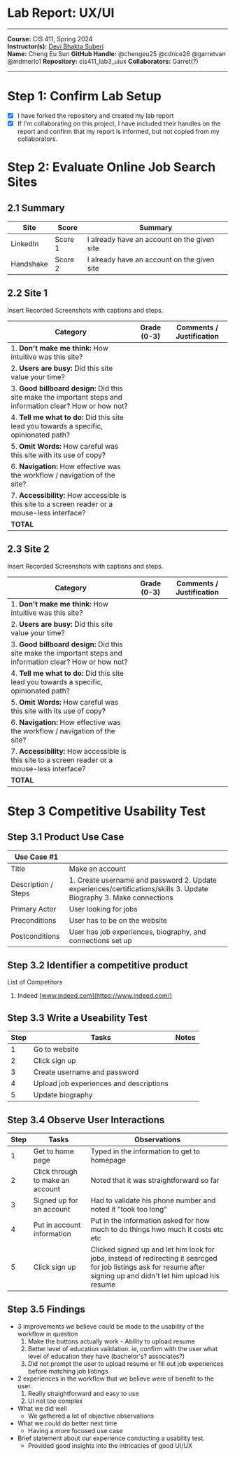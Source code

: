 # Lab Report: UX/UI
___
**Course:** CIS 411, Spring 2024  
**Instructor(s):** [Devi Bhakta Suberi](https://github.com/dsuberi)  
**Name:** Cheng Eu Sun
**GitHub Handle:** @chengeu25 @cdrice26 @garretvan @mdmerlo1
**Repository:** cis411_lab3_uiux
**Collaborators:** Garret(?)
___

# Step 1: Confirm Lab Setup
- [x] I have forked the repository and created my lab report
- [x] If I'm collaborating on this project, I have included their handles on the report and confirm that my report is informed, but not copied from my collaborators.

# Step 2: Evaluate Online Job Search Sites

## 2.1 Summary
| Site | Score | Summary |
|---|---|---|
| LinkedIn | Score 1 | I already have an account on the given site |
| Handshake | Score 2 | I already have an account on the given site |

## 2.2 Site 1
Insert Recorded Screenshots with captions and steps.

| Category | Grade (0-3) | Comments / Justification |
|---|---|---|
| 1. **Don't make me think:** How intuitive was this site? |   |   |
| 2. **Users are busy:** Did this site value your time?  |   |   |
| 3. **Good billboard design:** Did this site make the important steps and information clear? How or how not? |   |   |
| 4. **Tell me what to do:** Did this site lead you towards a specific, opinionated path? |   |   |
| 5. **Omit Words:** How careful was this site with its use of copy? |   |   |
| 6. **Navigation:** How effective was the workflow / navigation of the site? |   |   |
| 7. **Accessibility:** How accessible is this site to a screen reader or a mouse-less interface? |   |   |
| **TOTAL** |   |   |

## 2.3 Site 2
Insert Recorded Screenshots with captions and steps.

| Category | Grade (0-3) | Comments / Justification |
|---|---|---|
| 1. **Don't make me think:** How intuitive was this site? |   |   |
| 2. **Users are busy:** Did this site value your time?  |   |   |
| 3. **Good billboard design:** Did this site make the important steps and information clear? How or how not? |   |   |
| 4. **Tell me what to do:** Did this site lead you towards a specific, opinionated path? |   |   |
| 5. **Omit Words:** How careful was this site with its use of copy? |   |   |
| 6. **Navigation:** How effective was the workflow / navigation of the site? |   |   |
| 7. **Accessibility:** How accessible is this site to a screen reader or a mouse-less interface? |   |   |
| **TOTAL** |   |   |


# Step 3 Competitive Usability Test

## Step 3.1 Product Use Case

| Use Case #1 | |
|---|---|
| Title | Make an account |
| Description / Steps | 1. Create username and password 2. Update experiences/certifications/skills 3. Update Biography 3. Make connections|
| Primary Actor | User looking for jobs |
| Preconditions | User has to be on the website|
| Postconditions | User has job experiences, biography, and connections set up|


## Step 3.2 Identifier a competitive product

List of Competitors
1. Indeed [www.indeed.com](https://www.indeed.com/)

## Step 3.3 Write a Useability Test

| Step | Tasks | Notes |
|---|---|---|
| 1 | Go to website  |   |
| 2 | Click sign up  |   |
| 3 | Create username and password  |   |
| 4 | Upload job experiences and descriptions  |   |
| 5 | Update biography  |   |

## Step 3.4 Observe User Interactions

| Step | Tasks | Observations |
|---|---|---|
| 1 | Get to home page  | Typed in the information to get to homepage  |
| 2 | Click through to make an account  | Noted that it was straightforward so far  |
| 3 | Signed up for an account  | Had to validate his phone number and noted it "took too long"  |
| 4 | Put in account information  | Put in the information asked for how much to do things hwo much it costs etc etc |
| 5 | Click sign up  | Clicked signed up and let him look for jobs, instead of redirecting it searcged for job listings ask for resume after signing up and didn't let him upload his resume  |

## Step 3.5 Findings
- 3 improvements we believe could be made to the usability of the workflow in question
    1. Make the buttons actually work - Ability to upload resume
    2. Better level of education validation. ie, confirm with the user what level of education they have (bachelor's? associates?)
    3. Did not prompt the user to upload resume or fill out job experiences before matching job listings
- 2 experiences in the workflow that we believe were of benefit to the user.
    1. Really straightforward and easy to use
    2. UI not too complex
- What we did well
    - We gathered a lot of objective observations
- What we could do better next time
    - Having a more focused use case
- Brief statement about our experience conducting a usability test.
    - Provided good insights into the intricacies of good UI/UX
